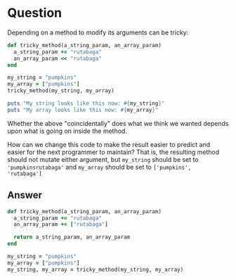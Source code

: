 # Question
Depending on a method to modify its arguments can be tricky:
```ruby
def tricky_method(a_string_param, an_array_param)
  a_string_param += "rutabaga"
  an_array_param << "rutabaga"
end

my_string = "pumpkins"
my_array = ["pumpkins"]
tricky_method(my_string, my_array)

puts "My string looks like this now: #{my_string}"
puts "My array looks like this now: #{my_array}"
```
Whether the above "coincidentally" does what we think we wanted depends upon what is going on inside the method.

How can we change this code to make the result easier to predict and easier for the next programmer to maintain? That is, the resulting method should not mutate either argument, but `my_string` should be set to `'pumpkinsrutabaga'` and `my_array` should be set to `['pumpkins', 'rutabaga']`
## Answer
```ruby
def tricky_method(a_string_param, an_array_param)
  a_string_param += "rutabaga"
  an_array_param += ["rutabaga"]

  return a_string_param, an_array_param
end

my_string = "pumpkins"
my_array = ["pumpkins"]
my_string, my_array = tricky_method(my_string, my_array)
```